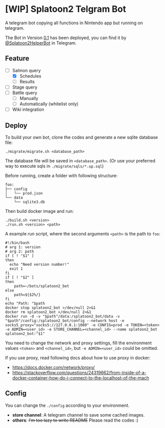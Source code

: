 # [WIP] Splatoon2 Telgram Bot
A telegram bot copying all functions in Nintendo app but running on telegram.

The Bot in Version [0.1]() has been deployed, you can find it by [@Splatoon2HelperBot]() in Telegram.

## Feature

+ [ ] Salmon query
  + [x] Schedules
  + [ ] Results
+ [ ] Stage query
+ [ ] Battle query
  + [ ] Manually
  + [ ] Automatically (whitelist only)
+ [ ] Wiki integration

## Deploy

To build your own bot, clone the codes and generate a new sqlite database file:

``` shell script
./migrate/migrate.sh <database_path>
```
The database file will be saved in `<database_path>`. 
(Or use your preferred way to execute sqls in `./migrate/sqls/*.up.sql`)

Before running, create a folder with following structure:
```
foo:
├── config
│   └── prod.json
└── data
    └── sqlite3.db

```

Then build docker image and run:
``` shell script
./build.sh <version>
./run.sh <version> <path>
```
A example run script, where the second arguments `<path>` is the path to `foo`:
```
#!/bin/bash
# arg 1: version
# arg 2: path
if [ ! "$1" ]
then
  echo "Need version number!"
  exit 1
fi
if [ ! "$2" ]
then
    path=~/bots/splatoon2_bot
else
    path=${$2%/}
fi
echo "Path: "$path
docker stop splatoon2_bot >/dev/null 2>&1
docker rm splatoon2_bot >/dev/null 2>&1
docker run -d -v "$path"/data:/splatoon2_bot/data -v "$path"/config:/splatoon2_bot/config --network host -e socks5_proxy="socks5://127.0.0.1:1080" -e CONFIG=prod -e TOKEN=<token> -e ADMIN=<user_id> -e STORE_CHANNEL=<channel_id> --name splatoon2_bot splatoon2_bot:"$1"
```
You need to change the network and proxy settings, fill the environment values `<token>` and `<channel_id>`, but `-e ADMIN=<user_id>` could be omitted.

If you use proxy, read following docs about how to use proxy in docker:
- https://docs.docker.com/network/proxy/
- https://stackoverflow.com/questions/24319662/from-inside-of-a-docker-container-how-do-i-connect-to-the-localhost-of-the-mach

## Config
You can change the `./config` according to your environment.

- **store channel**: A telegram channel to save some cached images. 
- **others**: ~~I'm too lazy to write README~~ Please read the codes :) 